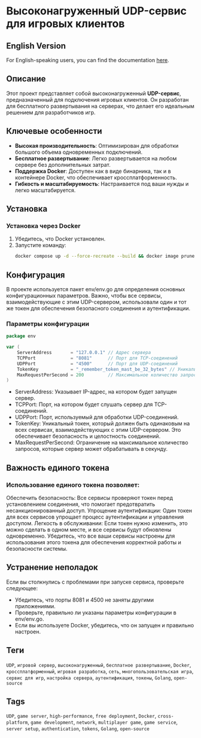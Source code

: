 # Высоконагруженный UDP-сервис для игровых клиентов

## English Version
For English-speaking users, you can find the documentation [here](https://github.com/ascenmmo/udp-server/blob/master/README.md).


## Описание

Этот проект представляет собой высоконагруженный **UDP-сервис**, предназначенный для подключения игровых клиентов. Он разработан для бесплатного развертывания на серверах, что делает его идеальным решением для разработчиков игр.

## Ключевые особенности

- **Высокая производительность**: Оптимизирован для обработки большого объема одновременных подключений.
- **Бесплатное развертывание**: Легко развертывается на любом сервере без дополнительных затрат.
- **Поддержка Docker**: Доступен как в виде бинарника, так и в контейнере Docker, что обеспечивает кроссплатформенность.
- **Гибкость и масштабируемость**: Настраивается под ваши нужды и легко масштабируется.

## Установка
### Установка через Docker

1. Убедитесь, что Docker установлен.
2. Запустите команду:
   ```bash
   docker compose up -d --force-recreate --build && docker image prune -f
	```

## Конфигурация

В проекте используется пакет env/env.go для определения основных конфигурационных параметров. Важно, чтобы все сервисы, взаимодействующие с этим UDP-сервером, использовали один и тот же токен для обеспечения безопасного соединения и аутентификации.

### Параметры конфигурации

```go
package env

var (
    ServerAddress       = "127.0.0.1" // Адрес сервера
    TCPPort             = "8081"      // Порт для TCP-соединений
    UDPPort             = "4500"      // Порт для UDP-соединений
    TokenKey            = "_remember_token_mast_be_32_bytes" // Уникальный токен для аутентификации
    MaxRequestPerSecond = 200         // Максимальное количество запросов в секунду
)
```

* ServerAddress: Указывает IP-адрес, на котором будет запущен сервер.
* TCPPort: Порт, на котором будет слушать сервер для TCP-соединений.
* UDPPort: Порт, используемый для обработки UDP-соединений.
* TokenKey: Уникальный токен, который должен быть одинаковым на всех сервисах, взаимодействующих с этим UDP-сервером. Это обеспечивает безопасность и целостность соединений.
* MaxRequestPerSecond: Ограничение на максимальное количество запросов, которые сервер может обрабатывать в секунду.


##  Важность единого токена
### Использование единого токена позволяет:

Обеспечить безопасность: Все сервисы проверяют токен перед установлением соединения, что помогает предотвратить несанкционированный доступ.
Упрощение аутентификации: Один токен для всех сервисов упрощает процесс аутентификации и управления доступом.
Легкость в обслуживании: Если токен нужно изменить, это можно сделать в одном месте, и все сервисы будут обновлены одновременно.
Убедитесь, что все ваши сервисы настроены для использования этого токена для обеспечения корректной работы и безопасности системы.


## Устранение неполадок

Если вы столкнулись с проблемами при запуске сервиса, проверьте следующее:

 - Убедитесь, что порты 8081 и 4500 не заняты другими приложениями.
  - Проверьте, правильно ли указаны параметры конфигурации в env/env.go.
  - Если вы используете Docker, убедитесь, что он запущен и правильно настроен.








## Теги

`UDP`, `игровой сервер`, `высоконагруженный`, `бесплатное развертывание`, `Docker`, `кроссплатформенный`, `игровая разработка`, `сеть`, `многопользовательская игра`, `сервис для игр`, `настройка сервера`, `аутентификация`, `токены`, `Golang`, `open-source`

## Tags

`UDP`, `game server`, `high-performance`, `free deployment`, `Docker`, `cross-platform`, `game development`, `network`, `multiplayer game`, `game service`, `server setup`, `authentication`, `tokens`, `Golang`, `open-source`
